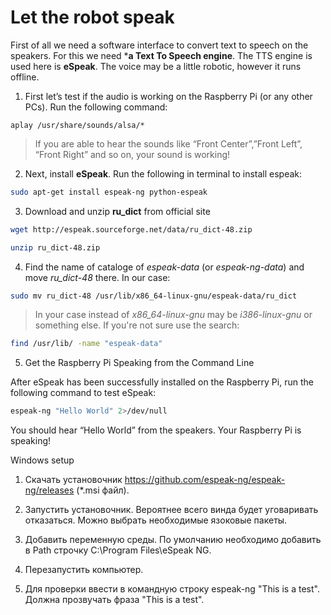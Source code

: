 # Let the robot speak 

First of all we need a software interface to convert text to speech on the speakers. For this we need ***a Text To Speech engine**. The TTS engine is used here is **eSpeak**.  The voice may be a little robotic, however it runs offline.

1. First let’s test if the audio is working on the Raspberry Pi (or any other PCs).  Run the following command:

```hash
aplay /usr/share/sounds/alsa/*
```

> If you are able to hear the sounds like “Front Center”,”Front Left”, “Front Right” and so on, your sound is working!  

2. Next, install **eSpeak**.  Run the following in terminal to install espeak:

```bash
sudo apt-get install espeak-ng python-espeak
```

3. Download and unzip **ru_dict** from official site 

```bash
wget http://espeak.sourceforge.net/data/ru_dict-48.zip

unzip ru_dict-48.zip
```

4. Find the name of cataloge of *espeak-data* (or *espeak-ng-data*) and move *ru_dict-48* there. In our case:

```bash
sudo mv ru_dict-48 /usr/lib/x86_64-linux-gnu/espeak-data/ru_dict
```

> In your case instead of *x86_64-linux-gnu* may be *i386-linux-gnu* or something else. If you're not sure use the search:

```bash
find /usr/lib/ -name "espeak-data"
```

5. Get the Raspberry Pi Speaking from the Command Line

After eSpeak has been successfully installed on the Raspberry Pi, run the following command to test eSpeak:

```bash
espeak-ng "Hello World" 2>/dev/null
```


You should hear “Hello World” from the speakers.  Your Raspberry Pi is speaking!


Windows setup

1. Скачать установочник https://github.com/espeak-ng/espeak-ng/releases (*.msi файл).

2. Запустить установочник. Вероятнее всего винда будет уговаривать отказаться. Можно выбрать необходимые язоковые пакеты.

3. Добавить переменную среды. По умолчанию необходимо добавить в Path строчку C:\Program Files\eSpeak NG.

4. Перезапустить компьютер.

5. Для проверки ввести в командную строку espeak-ng "This is a test". Должна прозвучать фраза "This is a test".